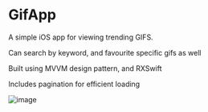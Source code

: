 # GifApp
A simple iOS app for viewing trending GIFS.

Can search by keyword, and favourite specific gifs as well

Built using MVVM design pattern, and RXSwift

Includes pagination for efficient loading

![image](Users/DeepakHome/Desktop/screenshot1.png)

